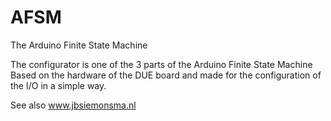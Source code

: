 # AFSM
The Arduino Finite State Machine

The configurator is one of the 3 parts of the Arduino Finite State Machine
Based on the hardware of the DUE board and made for the configuration of 
the I/O in a simple way.

See also www.jbsiemonsma.nl
